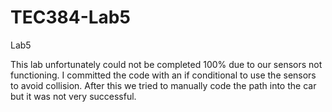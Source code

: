 # TEC384-Lab5
 Lab5

This lab unfortunately could not be completed 100% due to our sensors not functioning. I committed the code with an if conditional to use the sensors to avoid collision. After this we tried to manually code the path into the car but it was not very successful.
